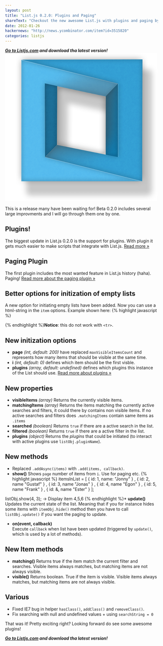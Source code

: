 ```yaml
---
layout: post
title: "List.js 0.2.0: Plugins and Paging"
shareText: "Checkout the new awesome List.js with plugins and paging by @javve"
date: 2012-01-26
hackernews: "http://news.ycombinator.com/item?id=3515820"
categories: listjs
---
```


_**[Go to Listjs.com](http://listjs.com) and download tha latest version!**_
<img class="float-right" src="/images/projects/listjs/logo.png">

This is a release many have been waiting for! Beta 0.2.0 includes several large improvments and I will go through them one by one.  

## Plugins!
The biggest update in List.js 0.2.0 is the support for plugins. With plugin it gets much easier to make scripts that integrate with List.js. [Read more »](/listjs-plugins-guide/)

## Paging Plugin
The first plugin includes the most wanted feature in List.js history (haha). Paging! [Read more about the paging plugin »](/listjs-paging-plugin/)

## Better options for initization of empty lists
A new option for initiating empty lists have been added. Now you can use a html-string in the `item` options. Example shown here:
{% highlight javascript %}
<div id="hacker-list">
    <ul class="list"></ul>
</div>

<script>
    var options = {
        item: '<li><h3 class="name"></h3><p class="city"></p></li>'
    };

    var values = [
        { name: 'Jonny', city:'Stockholm' }
        , { name: 'Jonas', city:'Berlin' }
    ];

    var hackerList = new List('hacker-list', options, values);
</script>
{% endhighlight %}**Notice**: this do not work with `<tr>`.

## New initization options
* **page** _(int, default: 200)_ have replaced `maxVisibleItemsCount` and represents how many items that should be visible at the same time.
* **i** _(int, default: 0)_ defines which item should be the first visble.
* **plugins** _(array, default: undefined)_ defines which plugins this instance of the List should use. [Read more about plugins »](/listjs-plugins-guide/)

## New properties
* **visibleItems** _(array)_ Returns the currently visible items.
* **matchingItems** _(array)_ Returns the items matching the currently active searches and filters, it could there by contains non visible items. If no active searches and filters does `.matchingItems` contain same items as `.items`
* **searched** _(boolean)_ Returns `true` if there are a active search in the list.
* **filtered** _(boolean)_ Returns `true` if there are a active filter in the list.
* **plugins** _(object)_ Returns the _plugins_ that could be initiated (to interact with active plugins use `listObj.pluginName`).

## New methods
* Replaced `.addAsync(items)` with `.add(items, callback)`. 
* **show()** 
Shows `page` number of items from `i`. Use for paging etc.
{% highlight javascript %}
itemsInList = [
	{ id: 1, name: "Jonny" }
	, { id: 2, name "Gustaf" }
	, { id: 3, name "Jonas" }
	, { id: 4, name "Egon" }
	, { id: 5, name "Frank" }
	, { id: &, name "Ester" }
];
    	
listObj.show(4, 3); -> Display item 4,5,6 
{% endhighlight %}* **update()** 
Updates the current state of the list. Meaning that if you for instance hides some items with `itemObj.hide()` method then you have to call `listObj.update()` if you want the paging to update.
* **on(event, callback)**  
Execute `callback` when list have been updated (triggered by `update()`, which is used by a lot of methods).

## New Item methods
* **matching()** 
Returns true if the item match the current filter and searches. Visible items always matches, but matching items are not always visible.
* **visible()**
Returns boolean. True if the item is visible. Visible items always matches, but matching items are not always visible.

## Various
* Fixed IE7 bug in helper `hasClass()`, `addClass()` and `removeClass()`.
* Fix searching with null and undefined values + using `searchString = 0`



That was it! Pretty exciting right? Looking forward do see some awesome plugins!

_**[Go to Listjs.com](http://listjs.com) and download tha latest version!**_

